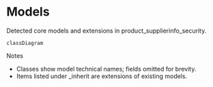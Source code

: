 # Models

Detected core models and extensions in product_supplierinfo_security.

```mermaid
classDiagram
```

Notes
- Classes show model technical names; fields omitted for brevity.
- Items listed under _inherit are extensions of existing models.
